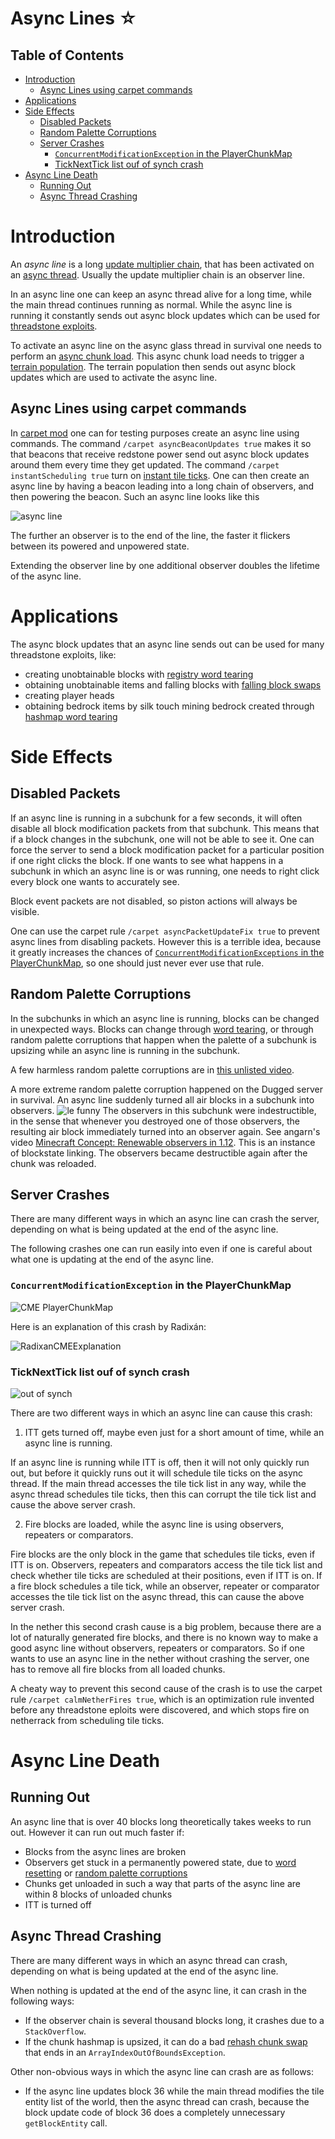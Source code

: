 # Async Lines ☆

## Table of Contents

- [Introduction](#introduction)
  * [Async Lines using carpet commands](#async-lines-using-carpet-commands)
- [Applications](#applications)
- [Side Effects](#side-effects)
  * [Disabled Packets](#disabled-packets)
  * [Random Palette Corruptions](#random-palette-corruptions)
  * [Server Crashes](#server-crashes)
    + [`ConcurrentModificationException` in the PlayerChunkMap](#cme-pcm)
    + [TickNextTick list ouf of synch crash](#ticknexttick-list-ouf-of-synch-crash)
- [Async Line Death](#async-line-death)
  * [Running Out](#running-out)
  * [Async Thread Crashing](#async-thread-crashing)



# Introduction

An *async line* is a long [update multiplier chain](update-multiplier.md), that has been activated on an [async thread](threads.md#stained-glass-threads).
Usually the update multiplier chain is an observer line.

In an async line one can keep an async thread alive for a long time, while the main thread continues running as normal.
While the async line is running it constantly sends out async block updates which can be used for [threadstone exploits](#applications).

To activate an async line on the async glass thread in survival one needs to perform an [async chunk load](chunk/async-chunk-loading.md).
This async chunk load needs to trigger a [terrain population](chunk/population.md#glass-threads-causing-async-updates).
The terrain population then sends out async block updates which are used to activate the async line.

## Async Lines using carpet commands

In [carpet mod](https://github.com/gnembon/carpetmod112/releases) one can for testing purposes create an async line using commands.
The command `/carpet asyncBeaconUpdates true` makes it so that beacons that receive redstone power send out async block updates around them every time they get updated.
The command `/carpet instantScheduling true` turn on [instant tile ticks](global-flags.md#instant-tile-ticks).
One can then create an async line by having a beacon leading into a long chain of observers, and then powering the beacon.
Such an async line looks like this

![async line](../images/CarpetAsyncLine.png)

The further an observer is to the end of the line, the faster it flickers between its powered and unpowered state.

Extending the observer line by one additional observer doubles the lifetime of the async line.

# Applications

The async block updates that an async line sends out can be used for many threadstone exploits, like:

- creating unobtainable blocks with [registry word tearing](word-tearing.md#registry-word-tearing)
- obtaining unobtainable items and falling blocks with [falling block swaps](falling-block/falling-block-swaps.md)
- creating player heads
- obtaining bedrock items by silk touch mining bedrock created through [hashmap word tearing](word-tearing.md#hashmap-word-tearing)

# Side Effects

## Disabled Packets

If an async line is running in a subchunk for a few seconds, it will often disable all block modification packets from that subchunk.
This means that if a block changes in the subchunk, one will not be able to see it.
One can force the server to send a block modification packet for a particular position if one right clicks the block.
If one wants to see what happens in a subchunk in which an async line is or was running, one needs to right click every block one wants to accurately see.

Block event packets are not disabled, so piston actions will always be visible.

One can use the carpet rule `/carpet asyncPacketUpdateFix true` to prevent async lines from disabling packets.
However this is a terrible idea, because it greatly increases the chances of [`ConcurrentModificationExceptions` in the PlayerChunkMap](#cme-pcm),
so one should just never ever use that rule.

## Random Palette Corruptions
In the subchunks in which an async line is running, blocks can be changed in unexpected ways. Blocks can change through [word tearing](word-tearing.md),
or through random palette corruptions that happen when the palette of a subchunk is upsizing while an async line is running in the subchunk.

A few harmless random palette corruptions are in [this unlisted video](https://www.youtube.com/watch?v=PGmztZCEOAY&list=PL8r-bvM9ltXNkjl7IhGQAHygIPfy2niuC&index=42).

A more extreme random palette corruption happened on the Dugged server in survival. 
An async line suddenly turned all air blocks in a subchunk into observers.
![le funny](../images/DuggedObserverCube.png)
The observers in this subchunk were indestructible, in the sense that whenever you destroyed one of those observers, the resulting air block immediately turned into an observer again.
See angarn's video [Minecraft Concept: Renewable observers in 1.12](https://www.youtube.com/watch?v=boZGqhwcnIk).
This is an instance of blockstate linking. The observers became destructible again after the chunk was reloaded.

## Server Crashes
There are many different ways in which an async line can crash the server, depending on what is being updated at the end of the async line.

The following crashes one can run easily into even if one is careful about what one is updating at the end of the async line.

### `ConcurrentModificationException` in the PlayerChunkMap <a name="cme-pcm"/>

![CME PlayerChunkMap](../images/CMEPlayerChunkMap.png)

Here is an explanation of this crash by Radixán:

![RadixanCMEExplanation](../images/RadixanPlayerChunkMap.PNG)


### TickNextTick list ouf of synch crash

![out of synch](../images/TickNextTickOutOfSynch.png)

There are two different ways in which an async line can cause this crash:

1. ITT gets turned off, maybe even just for a short amount of time, while an async line is running.

If an async line is running while ITT is off, then it will not only quickly run out, but before it quickly runs out it will schedule tile ticks on the async thread.
If the main thread accesses the tile tick list in any way, while the async thread schedules tile ticks, then this can corrupt the tile tick list and cause the above server crash.

2. Fire blocks are loaded, while the async line is using observers, repeaters or comparators.

Fire blocks are the only block in the game that schedules tile ticks, even if ITT is on.
Observers, repeaters and comparators access the tile tick list and check whether tile ticks are scheduled at their positions, even if ITT is on.
If a fire block schedules a tile tick, while an observer, repeater or comparator accesses the tile tick list on the async thread,
this can cause the above server crash.

In the nether this second crash cause is a big problem, because there are a lot of naturally generated fire blocks,
and there is no known way to make a good async line without observers, repeaters or comparators.
So if one wants to use an async line in the nether without crashing the server, one has to remove all fire blocks from all loaded chunks.

A cheaty way to prevent this second cause of the crash is to use the carpet rule `/carpet calmNetherFires true`, which is an optimization rule invented before any threadstone eploits were discovered, and which
stops fire on netherrack from scheduling tile ticks.

# Async Line Death

## Running Out

An async line that is over 40 blocks long theoretically takes weeks to run out.
However it can run out much faster if:
- Blocks from the async lines are broken
- Observers get stuck in a permanently powered state, due to [word resetting](word-tearing.md#word-resetting) or [random palette corruptions](#random-palette-corruptions)
- Chunks get unloaded in such a way that parts of the async line are within 8 blocks of unloaded chunks
- ITT is turned off


## Async Thread Crashing

There are many different ways in which an async thread can crash, depending on what is being updated at the end of the async line.

When nothing is updated at the end of the async line, it can crash in the following ways:
- If the observer chain is several thousand blocks long, it crashes due to a `StackOverflow`.
- If the chunk hashmap is upsized, it can do a bad [rehash chunk swap](chunk/async-chunk-loading.md#rehash-chunk-swap) that ends in an `ArrayIndexOutOfBoundsException`.

Other non-obvious ways in which the async line can crash are as follows:
- If the async line updates block 36 while the main thread modifies the tile entity list of the world, then the async thread can crash, because the block update code of block 36 does a completely unnecessary `getBlockEntity` call.





